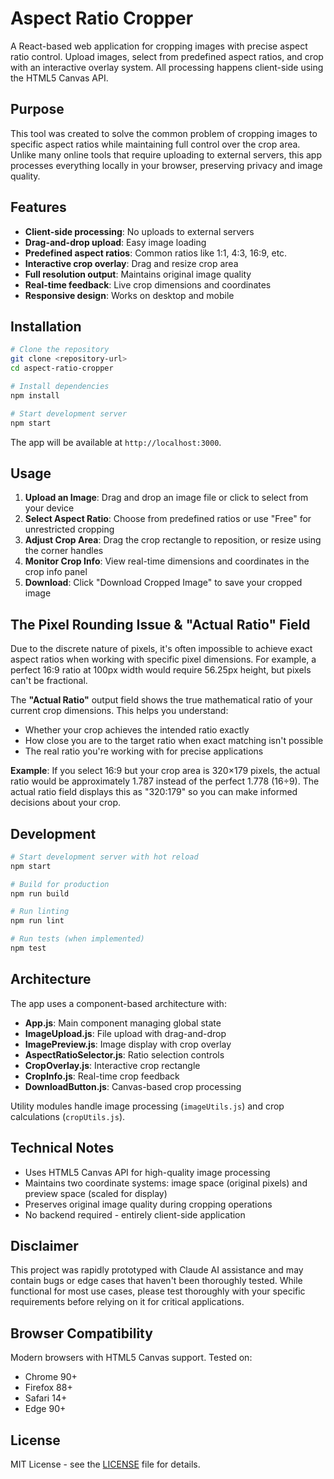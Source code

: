 # Aspect Ratio Cropper

A React-based web application for cropping images with precise aspect ratio control. Upload images, select from predefined aspect ratios, and crop with an interactive overlay system. All processing happens client-side using the HTML5 Canvas API.

## Purpose

This tool was created to solve the common problem of cropping images to specific aspect ratios while maintaining full control over the crop area. Unlike many online tools that require uploading to external servers, this app processes everything locally in your browser, preserving privacy and image quality.

## Features

- **Client-side processing**: No uploads to external servers
- **Drag-and-drop upload**: Easy image loading
- **Predefined aspect ratios**: Common ratios like 1:1, 4:3, 16:9, etc.
- **Interactive crop overlay**: Drag and resize crop area
- **Full resolution output**: Maintains original image quality
- **Real-time feedback**: Live crop dimensions and coordinates
- **Responsive design**: Works on desktop and mobile

## Installation

```bash
# Clone the repository
git clone <repository-url>
cd aspect-ratio-cropper

# Install dependencies
npm install

# Start development server
npm start
```

The app will be available at `http://localhost:3000`.

## Usage

1. **Upload an Image**: Drag and drop an image file or click to select from your device
2. **Select Aspect Ratio**: Choose from predefined ratios or use "Free" for unrestricted cropping
3. **Adjust Crop Area**: Drag the crop rectangle to reposition, or resize using the corner handles
4. **Monitor Crop Info**: View real-time dimensions and coordinates in the crop info panel
5. **Download**: Click "Download Cropped Image" to save your cropped image

## The Pixel Rounding Issue & "Actual Ratio" Field

Due to the discrete nature of pixels, it's often impossible to achieve exact aspect ratios when working with specific pixel dimensions. For example, a perfect 16:9 ratio at 100px width would require 56.25px height, but pixels can't be fractional.

The **"Actual Ratio"** output field shows the true mathematical ratio of your current crop dimensions. This helps you understand:

- Whether your crop achieves the intended ratio exactly
- How close you are to the target ratio when exact matching isn't possible
- The real ratio you're working with for precise applications

**Example**: If you select 16:9 but your crop area is 320×179 pixels, the actual ratio would be approximately 1.787 instead of the perfect 1.778 (16÷9). The actual ratio field displays this as "320:179" so you can make informed decisions about your crop.

## Development

```bash
# Start development server with hot reload
npm start

# Build for production
npm run build

# Run linting
npm run lint

# Run tests (when implemented)
npm test
```

## Architecture

The app uses a component-based architecture with:

- **App.js**: Main component managing global state
- **ImageUpload.js**: File upload with drag-and-drop
- **ImagePreview.js**: Image display with crop overlay
- **AspectRatioSelector.js**: Ratio selection controls
- **CropOverlay.js**: Interactive crop rectangle
- **CropInfo.js**: Real-time crop feedback
- **DownloadButton.js**: Canvas-based crop processing

Utility modules handle image processing (`imageUtils.js`) and crop calculations (`cropUtils.js`).

## Technical Notes

- Uses HTML5 Canvas API for high-quality image processing
- Maintains two coordinate systems: image space (original pixels) and preview space (scaled for display)
- Preserves original image quality during cropping operations
- No backend required - entirely client-side application

## Disclaimer

This project was rapidly prototyped with Claude AI assistance and may contain bugs or edge cases that haven't been thoroughly tested. While functional for most use cases, please test thoroughly with your specific requirements before relying on it for critical applications.

## Browser Compatibility

Modern browsers with HTML5 Canvas support. Tested on:
- Chrome 90+
- Firefox 88+
- Safari 14+
- Edge 90+

## License

MIT License - see the [LICENSE](LICENSE) file for details.